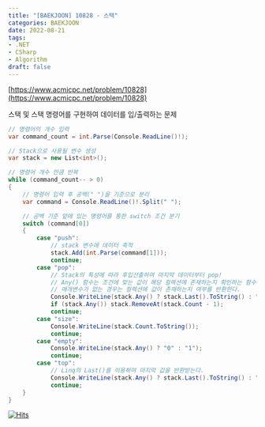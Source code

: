 ```yaml
---
title: "[BAEKJOON] 10828 - 스택"
categories: BAEKJOON
date: 2022-08-21
tags:
- .NET
- CSharp
- Algorithm
draft: false
---
```


[https://www.acmicpc.net/problem/10828](https://www.acmicpc.net/problem/10828)

스택 및 스택 명령어를 구현하여 데이터를 입/출력하는 문제

```c#
// 명령어의 개수 입력
var command_count = int.Parse(Console.ReadLine()!);

// Stack으로 사용될 변수 생성
var stack = new List<int>();

// 명령어 개수 만큼 반복
while (command_count-- > 0)
{
	// 명령어 입력 후 공백(" ")을 기준으로 분리
	var command = Console.ReadLine()!.Split(" ");

	// 공백 기준 앞에 있는 명령어를 통한 switch 조건 분기
	switch (command[0])
	{
		case "push":
			// stack 변수에 데이터 축적
			stack.Add(int.Parse(command[1]));
			continue;
		case "pop":
			// Stack의 특성에 따라 후입선출하여 마지막 데이터부터 pop!
			// Any() 함수는 조건에 맞는 값이 해당 컬렉션에 존재하는지 확인하는 함수이다.
			// 매개변수가 없는 경우는 컬렉션에 값이 존재하는지 여부를 반환한다.
			Console.WriteLine(stack.Any() ? stack.Last().ToString() : "-1");
			if (stack.Any()) stack.RemoveAt(stack.Count - 1);
			continue;
		case "size":
			Console.WriteLine(stack.Count.ToString());
			continue;
		case "empty":
			Console.WriteLine(stack.Any() ? "0" : "1");
			continue;
		case "top":
			// Linq의 Last()를 이용하여 마지막 값을 반환받는다.
			Console.WriteLine(stack.Any() ? stack.Last().ToString() : "-1");
			continue;
	}
}
```


[![Hits](https://hits.seeyoufarm.com/api/count/incr/badge.svg?url=https%3A%2F%2Fdev-woong.io%2F2022.08.21-0004&count_bg=%233D91C8&title_bg=%23555555&icon=&icon_color=%23E7E7E7&title=%EC%A1%B0%ED%9A%8C%EC%88%98&edge_flat=true)](https://hits.seeyoufarm.com)